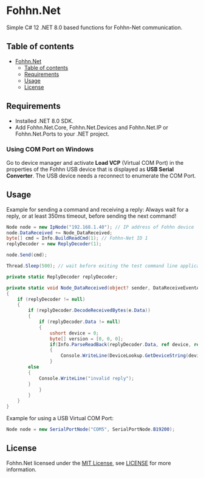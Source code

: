 # Fohhn.Net
Simple C# 12 .NET 8.0 based functions for Fohhn-Net communication.

## Table of contents
- [Fohhn.Net](#fohhn.net)
  - [Table of contents](#table-of-contents)
  - [Requirements](#requirements)
  - [Usage](#usage)
  - [License](#license)

## Requirements
- Installed .NET 8.0 SDK.
- Add Fohhn.Net.Core, Fohhn.Net.Devices and Fohhn.Net.IP or Fohhn.Net.Ports to your .NET project.

### Using COM Port on Windows
Go to device manager and activate **Load VCP** (Virtual COM Port) in the properties of the Fohhn USB device that is displayed as **USB Serial Converter**.
The USB device needs a reconnect to enumerate the COM Port.

## Usage
Example for sending a command and receiving a reply:
Always wait for a reply, or at least 350ms timeout, before sending the next command!

```csharp
Node node = new IpNode("192.168.1.40"); // IP address of Fohhn device
node.DataReceived += Node_DataReceived;
byte[] cmd = Info.BuildReadCmd(1); // Fohhn-Net ID 1
replyDecoder = new ReplyDecoder(1);

node.Send(cmd);

Thread.Sleep(500); // wait before exiting the test command line application
```

```csharp
private static ReplyDecoder replyDecoder;

private static void Node_DataReceived(object? sender, DataReceiveEventArgs e)
{
    if (replyDecoder != null)
    {
        if (replyDecoder.DecodeReceivedBytes(e.Data))
        {
            if (replyDecoder.Data != null)
            {
                ushort device = 0;
                byte[] version = [0, 0, 0];
                if(Info.ParseReadBack(replyDecoder.Data, ref device, ref version))
                {
                    Console.WriteLine(DeviceLookup.GetDeviceString(device));
                }
		else
		{
		    Console.WriteLine("invalid reply");
		}
            }
        }
    }
}
```

Example for using a USB Virtual COM Port:

```csharp
Node node = new SerialPortNode("COM5", SerialPortNode.B19200);
```

## License
Fohhn.Net licensed under the [MIT License](https://opensource.org/licenses/MIT), see [LICENSE](LICENSE) for more information.

